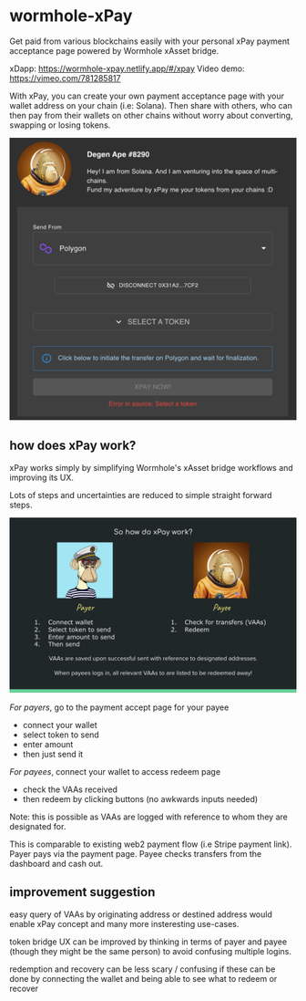# wormhole-xPay
Get paid from various blockchains easily with your personal xPay payment acceptance page powered by Wormhole xAsset bridge.

xDapp: https://wormhole-xpay.netlify.app/#/xpay
Video demo: https://vimeo.com/781285817

With xPay, you can create your own payment acceptance page with your wallet address on your chain (i.e: Solana).
Then share with others, who can then pay from their wallets on other chains without worry about converting, swapping or losing tokens.

![xPay payment form](/public/images/xpay-screen.png)

## how does xPay work?

xPay works simply by simplifying Wormhole's xAsset bridge workflows and improving its UX.

Lots of steps and uncertainties are reduced to simple straight forward steps.

![how does xPay work?](/public/images/xpay-how.png)

_For payers_, go to the payment accept page for your payee
- connect your wallet
- select token to send
- enter amount
- then just send it

_For payees_, connect your wallet to access redeem page
- check the VAAs received
- then redeem by clicking buttons (no awkwards inputs needed)

Note: this is possible as VAAs are logged with reference to whom they are designated for.

This is comparable to existing web2 payment flow (i.e Stripe payment link).
Payer pays via the payment page. Payee checks transfers from the dashboard and cash out.

## improvement suggestion
easy query of VAAs by originating address or destined address would enable xPay concept and many more insteresting use-cases.

token bridge UX can be improved by thinking in terms of payer and payee (though they might be the same person) to avoid confusing multiple logins.

redemption and recovery can be less scary / confusing if these can be done by connecting the wallet and being able to see what to redeem or recover
